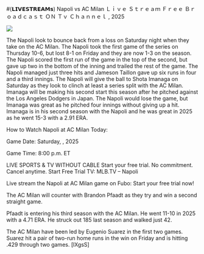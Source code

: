#(𝗟𝗜𝗩𝗘𝗦𝗧𝗥𝗘𝗔𝗠𝘀) Napoli vs AC Milan Ｌｉｖｅ Ｓｔｒｅａｍ Ｆｒｅｅ Ｂｒｏａｄｃａｓｔ ＯＮ Ｔｖ Ｃｈａｎｎｅｌ , 2025  
  
  
[![](https://i.imgur.com/qSNzIqt.png)](https://movie.rssnews.media/boKDvwH.php)  
  
The Napoli look to bounce back from a loss on Saturday night when they take on the AC Milan. The Napoli took the first game of the series on Thursday 10-6, but lost 8-1 on Friday and they are now 1-3 on the season. The Napoli scored the first run of the game in the top of the second, but gave up two in the bottom of the inning and trailed the rest of the game. The Napoli managed just three hits and Jameson Taillon gave up six runs in four and a third innings. The Napoli will give the ball to Shota Imanaga on Saturday as they look to clinch at least a series split with the AC Milan. Imanaga will be making his second start this season after he pitched against the Los Angeles Dodgers in Japan. The Napoli would lose the game, but Imanaga was great as he pitched four innings without giving up a hit. Imanaga is in his second season with the Napoli and he was great in 2025 as he went 15-3 with a 2.91 ERA.

How to Watch Napoli at AC Milan Today:

Game Date: Saturday, , 2025

Game Time: 8:00 p.m. ET

LIVE SPORTS & TV WITHOUT CABLE
Start your free trial. No commitment. Cancel anytime.
Start Free Trial
TV: MLB.TV – Napoli

Live stream the Napoli at AC Milan game on Fubo: Start your free trial now!

The AC Milan will counter with Brandon Pfaadt as they try and win a second straight game.

Pfaadt is entering his third season with the AC Milan. He went 11-10 in 2025 with a 4.71 ERA. He struck out 185 last season and walked just 42.

The AC Milan have been led by Eugenio Suarez in the first two games. Suarez hit a pair of two-run home runs in the win on Friday and is hitting .429 through two games. [lXgsS]